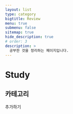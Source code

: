 ```yaml
---
layout: list
type: category
bigtitle: Review
menu: true
submenu: false
sitemap: true
hide_description: true
# order: 3
description: >
  공부한 것을 정리하는 페이지입니다.
---
```


# Study

## 카테고리

<!-- - [CS]{:.heading.flip-title} --- cs -->

<!-- [CS]: /cs/ -->

추가하기
